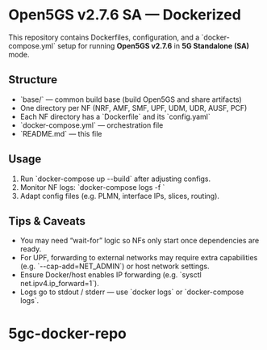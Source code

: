 # Open5GS v2.7.6 SA — Dockerized

This repository contains Dockerfiles, configuration, and a \`docker-compose.yml\` setup for running **Open5GS v2.7.6** in **5G Standalone (SA)** mode.

## Structure

- \`base/\` — common build base (build Open5GS and share artifacts)  
- One directory per NF (NRF, AMF, SMF, UPF, UDM, UDR, AUSF, PCF)  
- Each NF directory has a \`Dockerfile\` and its \`config.yaml\`  
- \`docker-compose.yml\` — orchestration file  
- \`README.md\` — this file  

## Usage

1. Run \`docker-compose up --build\` after adjusting configs.  
2. Monitor NF logs: \`docker-compose logs -f <nfname>\`  
3. Adapt config files (e.g. PLMN, interface IPs, slices, routing).  

## Tips & Caveats

- You may need “wait-for” logic so NFs only start once dependencies are ready.  
- For UPF, forwarding to external networks may require extra capabilities (e.g. \`--cap-add=NET_ADMIN\`) or host network settings.  
- Ensure Docker/host enables IP forwarding (e.g. \`sysctl net.ipv4.ip_forward=1\`).  
- Logs go to stdout / stderr — use \`docker logs\` or \`docker-compose logs\`.
# 5gc-docker-repo
